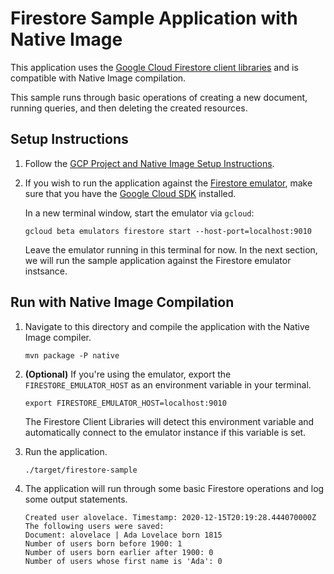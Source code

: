 # Firestore Sample Application with Native Image

This application uses the [Google Cloud Firestore client libraries](https://cloud.google.com/firestore/docs/quickstart-servers#java) and is compatible with Native Image compilation.

This sample runs through basic operations of creating a new document, running queries, and then deleting the created resources.

## Setup Instructions

1. Follow the [GCP Project and Native Image Setup Instructions](../../README.md).

2. If you wish to run the application against the [Firestore emulator](https://cloud.google.com/sdk/gcloud/reference/beta/emulators/firestore), make sure that you have the [Google Cloud SDK](https://cloud.google.com/sdk) installed.

    In a new terminal window, start the emulator via `gcloud`:
    
    ```
    gcloud beta emulators firestore start --host-port=localhost:9010
    ```
   
    Leave the emulator running in this terminal for now.
    In the next section, we will run the sample application against the Firestore emulator instsance.
    
## Run with Native Image Compilation

1. Navigate to this directory and compile the application with the Native Image compiler.

    ```
    mvn package -P native
    ```

2. **(Optional)** If you're using the emulator, export the `FIRESTORE_EMULATOR_HOST` as an environment variable in your terminal.
   
    ```
    export FIRESTORE_EMULATOR_HOST=localhost:9010
    ``` 
   
    The Firestore Client Libraries will detect this environment variable and automatically connect to the emulator instance if this variable is set.
    
3. Run the application.
    
    ```
    ./target/firestore-sample
    ```

4. The application will run through some basic Firestore operations and log some output statements.

    ```
    Created user alovelace. Timestamp: 2020-12-15T20:19:28.444070000Z
    The following users were saved:
    Document: alovelace | Ada Lovelace born 1815
    Number of users born before 1900: 1
    Number of users born earlier after 1900: 0
    Number of users whose first name is 'Ada': 0
    ```